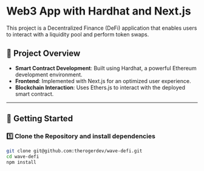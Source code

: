 # Web3 App with Hardhat and Next.js

This project is a Decentralized Finance (DeFi) application that enables users to interact with a liquidity pool and perform token swaps.

## 📌 Project Overview

- **Smart Contract Development**: Built using Hardhat, a powerful Ethereum development environment.
- **Frontend**: Implemented with Next.js for an optimized user experience.
- **Blockchain Interaction**: Uses Ethers.js to interact with the deployed smart contract.

---

## 🚀 Getting Started

### 1️⃣ Clone the Repository and install dependencies

```sh
git clone git@github.com:therogerdev/wave-defi.git
cd wave-defi
npm install
```
